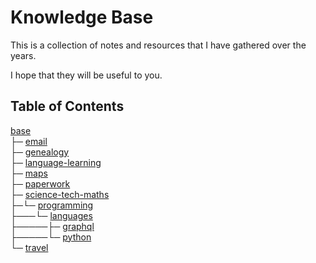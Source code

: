 # Knowledge Base

This is a collection of notes and resources that I have gathered over the years.

I hope that they will be useful to you.

## Table of Contents

[base](<base>)<br>
├─ [email](<base/email>)<br>
├─ [genealogy](<base/genealogy>)<br>
├─ [language-learning](<base/language-learning>)<br>
├─ [maps](<base/maps>)<br>
├─ [paperwork](<base/paperwork>)<br>
├─ [science-tech-maths](<base/science-tech-maths>)<br>
├─└─ [programming](<base/science-tech-maths/programming>)<br>
├───└─ [languages](<base/science-tech-maths/programming/languages>)<br>
├─────├─ [graphql](<base/science-tech-maths/programming/languages/graphql>)<br>
├─────└─ [python](<base/science-tech-maths/programming/languages/python>)<br>
└─ [travel](<base/travel>)<br>
